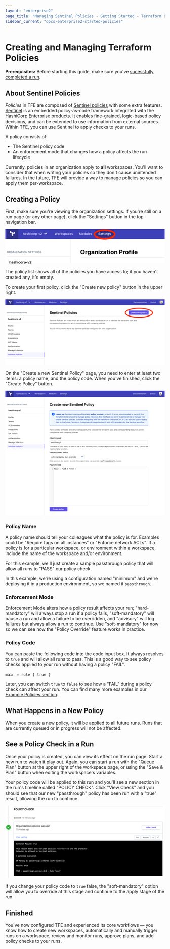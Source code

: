 ```yaml
---
layout: "enterprise2"
page_title: "Managing Sentinel Policies - Getting Started - Terraform Enterprise"
sidebar_current: "docs-enterprise2-started-policies"
---
```


# Creating and Managing Terraform Policies

**Prerequisites:** Before starting this guide, make sure you've [sucessfully completed a run](./runs.html).

## About Sentinel Policies

_Policies_ in TFE are composed of [Sentinel policies](/docs/enterprise/sentinel/index.html) with some extra features. [Sentinel](https://www.hashicorp.com/sentinel) is an embedded policy-as-code framework integrated with the HashiCorp Enterprise products. It enables fine-grained, logic-based policy decisions, and can be extended to use information from external sources. Within TFE, you can use Sentinel to apply checks to your runs.

A policy consists of:

- The Sentinel policy code
- An enforcement mode that changes how a policy affects the run lifecycle

Currently, policies in an organization apply to **all** workspaces. You'll want to consider that when writing your policies so they don't cause unintended failures. In the future, TFE will provide a way to manage policies so you can apply them per-workspace.

## Creating a Policy

First, make sure you're viewing the organization settings. If you're still on a run page (or any other page), click the "Settings" button in the top navigation bar.

![navigate](./images/policy-navigate.png)

The policy list shows all of the policies you have access to; if you haven't created any, it's empty.

To create your first policy, click the "Create new policy" button in the upper right.

![new button](./images/policy-new-button.png)

On the "Create a new Sentinel Policy" page, you need to enter at least two items: a policy name, and the policy code. When you've finished, click the "Create Policy" button.

![fields on new policy page](./images/policy-new-fields.png)

### Policy Name

A policy name should tell your colleagues what the policy is for. Examples could be "Require tags on all instances" or "Enforce network ACLs". If a policy is for a particular workspace, or environment within a workspace, include the name of the workspace and/or environment.

For this example, we'll just create a sample passthrough policy that will allow all runs to "PASS" our policy check. 

In this example, we're using a configuration named "minimum" and we're deploying it in a production environment, so we named it `passthrough`.

### Enforcement Mode

Enforcement Mode alters how a policy result affects your run; "hard-mandatory" will always stop a run if a policy fails, "soft-mandatory" will pause a run and allow a failure to be overridden, and "advisory" will log failures but always allow a run to continue. Use "soft-mandatory" for now so we can see how the "Policy Override" feature works in practice.

### Policy Code

You can paste the following code into the code input box. It always resolves to `true` and will allow all runs to pass. This is a good way to see policy checks applied to your run without having a policy "FAIL".

```python
main = rule { true }
```

Later, you can switch `true` to `false` to see how a "FAIL" during a policy check can affect your run. You can find many more examples in our [Example Policies section](/docs/enterprise/sentinel/examples.html).

## What Happens in a New Policy

When you create a new policy, it will be applied to all future runs. Runs that are currently queued or in progress will not be affected.

## See a Policy Check in a Run

Once your policy is created, you can view its effect on the run page. Start a new run to watch it play out. Again, you can start a run with the "Queue Plan" button at the upper right of the workspace page, or using the "Save & Plan" button when editing the workspace's variables.

Your policy code will be applied to this run and you'll see a new section in the run's timeline called "POLICY CHECK". Click "View Check" and you should see that our new "passthrough" policy has been run with a "true" result, allowing the run to continue.

![navigate](./images/policy-run-section.png)

If you change your policy code to `true` false, the "soft-mandatory" option will allow you to override at this stage and continue to the apply stage of the run.

## Finished

You've now configured TFE and experienced its core workflows — you know how to create new workspaces, automatically and manually trigger runs on a workspace, review and monitor runs, approve plans, and add policy checks to your runs.
